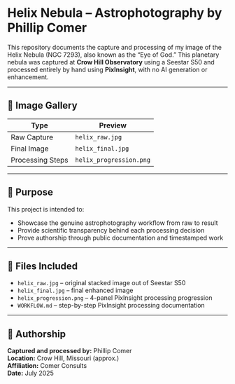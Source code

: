 # Helix Nebula – Astrophotography by Phillip Comer

This repository documents the capture and processing of my image of the Helix Nebula (NGC 7293), also known as the “Eye of God.” This planetary nebula was captured at **Crow Hill Observatory** using a Seestar S50 and processed entirely by hand using **PixInsight**, with no AI generation or enhancement.

---

## 🔭 Image Gallery

| Type             | Preview                       |
|------------------|-------------------------------|
| Raw Capture      | `helix_raw.jpg`               |
| Final Image      | `helix_final.jpg`             |
| Processing Steps | `helix_progression.png`       |

---

## 🧠 Purpose

This project is intended to:
- Showcase the genuine astrophotography workflow from raw to result
- Provide scientific transparency behind each processing decision
- Prove authorship through public documentation and timestamped work

---

## 📂 Files Included

- `helix_raw.jpg` – original stacked image out of Seestar S50
- `helix_final.jpg` – final enhanced image
- `helix_progression.png` – 4-panel PixInsight processing progression
- `WORKFLOW.md` – step-by-step PixInsight processing documentation

---

## 🧾 Authorship

**Captured and processed by:** Phillip Comer  
**Location:** Crow Hill, Missouri (approx.)  
**Affiliation:** Comer Consults  
**Date:** July 2025
